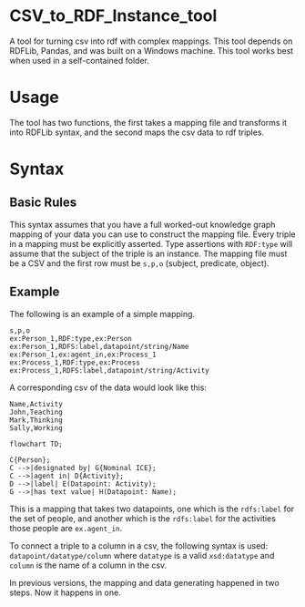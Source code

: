 # CSV_to_RDF_Instance_tool
A tool for turning csv into rdf with complex mappings. This tool depends on RDFLib, Pandas, and was built on a Windows machine. This tool works best when used in a self-contained folder.

# Usage
The tool has two functions, the first takes a mapping file and transforms it into RDFLib syntax, and the second maps the csv data to rdf triples.

# Syntax

## Basic Rules
This syntax assumes that you have a full worked-out knowledge graph mapping of your data you can use to construct the mapping file. Every triple in a mapping must be explicitly asserted. Type assertions with `RDF:type` will assume that the subject of the triple is an instance. The mapping file must be a CSV and the first row must be `s,p,o` (subject, predicate, object).

## Example
The following is an example of a simple mapping.

```csv
s,p,o
ex:Person_1,RDF:type,ex:Person
ex:Person_1,RDFS:label,datapoint/string/Name
ex:Person_1,ex:agent_in,ex:Process_1
ex:Process_1,RDF:type,ex:Process
ex:Process_1,RDFS:label,datapoint/string/Activity
```

A corresponding csv of the data would look like this:

```csv
Name,Activity
John,Teaching
Mark,Thinking
Sally,Working
```

```mermaid
flowchart TD;

C{Person};
C -->|designated by| G{Nominal ICE};
C -->|agent in| D{Activity};
D -->|label| E(Datapoint: Activity);
G -->|has text value| H(Datapoint: Name);
```

This is a mapping that takes two datapoints, one which is the `rdfs:label` for the set of people, and another which is the `rdfs:label` for the activities those people are `ex.agent_in`.

To connect a triple to a column in a csv, the following syntax is used:
`datapoint/datatype/column` where `datatype` is a valid `xsd:datatype` and `column` is the name of a column in the csv.

In previous versions, the mapping and data generating happened in two steps. Now it happens in one.

